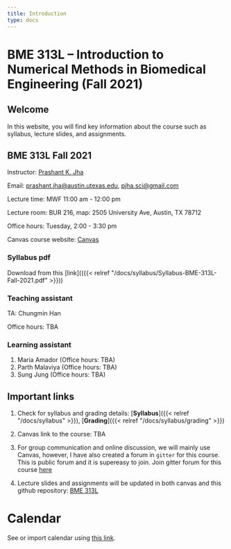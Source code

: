 ```yaml
---
title: Introduction
type: docs
---
```


# BME 313L – Introduction to Numerical Methods in Biomedical Engineering (Fall 2021)

## Welcome

In this website, you will find key information about the course such as syllabus, lecture slides, and assignments. 

## BME 313L Fall 2021

Instructor: [Prashant K. Jha](https://prashjha.github.io/)

Email: prashant.jha@austin.utexas.edu, pjha.sci@gmail.com

Lecture time: MWF 11:00 am - 12:00 pm

Lecture room: BUR 216, map: 2505 University Ave, Austin, TX 78712

Office hours: Tuesday, 2:00 - 3:30 pm

Canvas course website: [Canvas](https://utexas.instructure.com/courses/1320074)

### Syllabus pdf
Download from this [link](({{< relref "/docs/syllabus/Syllabus-BME-313L-Fall-2021.pdf" >}}))

### Teaching assistant 

TA: Chungmin Han

Office hours: TBA

### Learning assistant

1. Maria Amador (Office hours: TBA)
2. Parth Malaviya (Office hours: TBA)
3. Sung Jung (Office hours: TBA)


## Important links
1. Check for syllabus and grading details: [**Syllabus**]({{< relref "/docs/syllabus" >}}), [**Grading**]({{< relref "/docs/syllabus/grading" >}})

2. Canvas link to the course: TBA

3. For group communication and online discussion, we will mainly use Canvas, however, I have also created a forum in `gitter` for this course. This is public forum and it is supereasy to join. Join gitter forum for this course [here](https://gitter.im/UTA-Fall2021-BME-313L/community)

4. Lecture slides and assignments will be updated in both canvas and this github repository: [BME 313L](https://github.com/prashjha/BME-313L)

# Calendar

See or import calendar using [this link](https://calendar.google.com/calendar/embed?src=png2ee3ike7v82kn9cl08ef2dg%40group.calendar.google.com&ctz=America%2FChicago).
